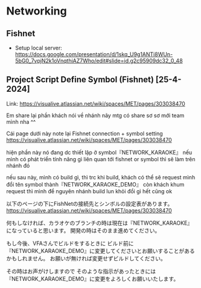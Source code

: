 # Networking

## Fishnet
- Setup local server: https://docs.google.com/presentation/d/1skq_U9g1ANTi8WUn-5bG0_7vpjN2k1oVnqthiAZ7Who/edit#slide=id.g2c95909dc32_0_48

## Project Script Define Symbol (Fishnet) [25-4-2024]
Link: https://visualive.atlassian.net/wiki/spaces/MET/pages/303038470

<FYI>
Em share lại phần khách nói về nhánh nãy mtg có share sơ sơ mới team mình nha ^^

Cái page dưới này note lại Fishnet connection + symbol setting
https://visualive.atlassian.net/wiki/spaces/MET/pages/303038470

hiện phần này nó đang dc thiết lập ở symbol『NETWORK_KARAOKE』
nếu mình có phát triển tính năng gì liên quan tới fishnet or symbol thì sẽ làm trên nhánh đó

nếu sau này, mình có build gì, thì trc khi build, khách có thể sẽ request mình đổi tên symbol thành『NETWORK_KARAOKE_DEMO』
còn khách khum request thì mình để nguyên nhánh build lun khỏi đổi gì hết cũng ok

以下のページの下にFishNetの接続先とシンボルの設定表があります。
https://visualive.atlassian.net/wiki/spaces/MET/pages/303038470

何もしなければ、カラオケのブランチの時は現在は『NETWORK_KARAOKE』になっていると思います。
開発の時はそのまま進めてください。

もし今後、VFAさんでビルドをするときに
ビルド前に『NETWORK_KARAOKE_DEMO』に変更してくださいとお願いすることがあるかもしれません。
お願いが無ければ変更せずビルドしてください。

その時はお声がけしますので
そのような指示があったときには『NETWORK_KARAOKE_DEMO』に変更をよろしくお願いいたします。
